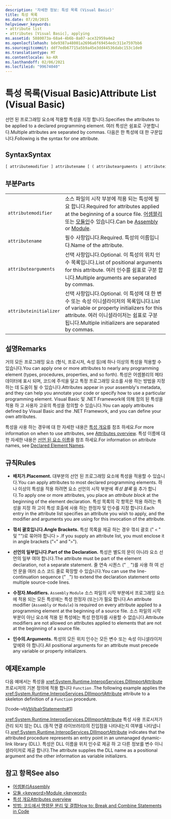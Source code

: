 ```yaml
---
description: '자세한 정보: 특성 목록 (Visual Basic)'
title: 특성 목록
ms.date: 07/20/2015
helpviewer_keywords:
- attribute list
- attributes [Visual Basic], applying
ms.assetid: 5880073a-68a4-4b6b-8a07-ace32959a4e2
ms.openlocfilehash: bde9387a48001a2696a6f69454edc311e7597bb6
ms.sourcegitcommit: ddf7edb67715a5b9a45e3dd44536dabc153c1de0
ms.translationtype: MT
ms.contentlocale: ko-KR
ms.lasthandoff: 02/06/2021
ms.locfileid: "99674040"
---
```

# <a name="attribute-list-visual-basic"></a><span data-ttu-id="ba0bb-103">특성 목록(Visual Basic)</span><span class="sxs-lookup"><span data-stu-id="ba0bb-103">Attribute List (Visual Basic)</span></span>

<span data-ttu-id="ba0bb-104">선언 된 프로그래밍 요소에 적용할 특성을 지정 합니다.</span><span class="sxs-lookup"><span data-stu-id="ba0bb-104">Specifies the attributes to be applied to a declared programming element.</span></span> <span data-ttu-id="ba0bb-105">여러 특성은 쉼표로 구분합니다.</span><span class="sxs-lookup"><span data-stu-id="ba0bb-105">Multiple attributes are separated by commas.</span></span> <span data-ttu-id="ba0bb-106">다음은 한 특성에 대 한 구문입니다.</span><span class="sxs-lookup"><span data-stu-id="ba0bb-106">Following is the syntax for one attribute.</span></span>  
  
## <a name="syntax"></a><span data-ttu-id="ba0bb-107">Syntax</span><span class="sxs-lookup"><span data-stu-id="ba0bb-107">Syntax</span></span>  
  
```vb  
[ attributemodifier ] attributename [ ( attributearguments | attributeinitializer ) ]  
```  
  
## <a name="parts"></a><span data-ttu-id="ba0bb-108">부분</span><span class="sxs-lookup"><span data-stu-id="ba0bb-108">Parts</span></span>  

|||
|---|---|
|`attributemodifier`|<span data-ttu-id="ba0bb-109">소스 파일의 시작 부분에 적용 되는 특성에 필요 합니다.</span><span class="sxs-lookup"><span data-stu-id="ba0bb-109">Required for attributes applied at the beginning of a source file.</span></span> <span data-ttu-id="ba0bb-110">[어셈블리](../modifiers/assembly.md) 또는 [모듈인](../modifiers/module-keyword.md)수 있습니다.</span><span class="sxs-lookup"><span data-stu-id="ba0bb-110">Can be [Assembly](../modifiers/assembly.md) or [Module](../modifiers/module-keyword.md).</span></span>|
|`attributename`| <span data-ttu-id="ba0bb-111">필수 사항입니다.</span><span class="sxs-lookup"><span data-stu-id="ba0bb-111">Required.</span></span> <span data-ttu-id="ba0bb-112">특성의 이름입니다.</span><span class="sxs-lookup"><span data-stu-id="ba0bb-112">Name of the attribute.</span></span>|
|`attributearguments`|<span data-ttu-id="ba0bb-113">선택 사항입니다.</span><span class="sxs-lookup"><span data-stu-id="ba0bb-113">Optional.</span></span> <span data-ttu-id="ba0bb-114">이 특성의 위치 인수 목록입니다.</span><span class="sxs-lookup"><span data-stu-id="ba0bb-114">List of positional arguments for this attribute.</span></span> <span data-ttu-id="ba0bb-115">여러 인수를 쉼표로 구분 합니다.</span><span class="sxs-lookup"><span data-stu-id="ba0bb-115">Multiple arguments are separated by commas.</span></span>|
|`attributeinitializer`|<span data-ttu-id="ba0bb-116">선택 사항입니다.</span><span class="sxs-lookup"><span data-stu-id="ba0bb-116">Optional.</span></span> <span data-ttu-id="ba0bb-117">이 특성에 대 한 변수 또는 속성 이니셜라이저의 목록입니다.</span><span class="sxs-lookup"><span data-stu-id="ba0bb-117">List of variable or property initializers for this attribute.</span></span> <span data-ttu-id="ba0bb-118">여러 이니셜라이저는 쉼표로 구분 됩니다.</span><span class="sxs-lookup"><span data-stu-id="ba0bb-118">Multiple initializers are separated by commas.</span></span>|
  
## <a name="remarks"></a><span data-ttu-id="ba0bb-119">설명</span><span class="sxs-lookup"><span data-stu-id="ba0bb-119">Remarks</span></span>  

 <span data-ttu-id="ba0bb-120">거의 모든 프로그래밍 요소 (형식, 프로시저, 속성 등)에 하나 이상의 특성을 적용할 수 있습니다.</span><span class="sxs-lookup"><span data-stu-id="ba0bb-120">You can apply one or more attributes to nearly any programming element (types, procedures, properties, and so forth).</span></span> <span data-ttu-id="ba0bb-121">특성은 어셈블리의 메타 데이터에 표시 되며, 코드에 주석을 달고 특정 프로그래밍 요소를 사용 하는 방법을 지정 하는 데 도움이 될 수 있습니다.</span><span class="sxs-lookup"><span data-stu-id="ba0bb-121">Attributes appear in your assembly's metadata, and they can help you annotate your code or specify how to use a particular programming element.</span></span> <span data-ttu-id="ba0bb-122">Visual Basic 및 .NET Framework에 의해 정의 된 특성을 적용 하 고 사용자 고유의 특성을 정의할 수 있습니다.</span><span class="sxs-lookup"><span data-stu-id="ba0bb-122">You can apply attributes defined by Visual Basic and the .NET Framework, and you can define your own attributes.</span></span>  

 <span data-ttu-id="ba0bb-123">특성을 사용 하는 경우에 대 한 자세한 내용은 [특성 개요](../../programming-guide/concepts/attributes/index.md)를 참조 하세요.</span><span class="sxs-lookup"><span data-stu-id="ba0bb-123">For more information on when to use attributes, see [Attributes overview](../../programming-guide/concepts/attributes/index.md).</span></span> <span data-ttu-id="ba0bb-124">특성 이름에 대 한 자세한 내용은 [선언 된 요소 이름](../../programming-guide/language-features/declared-elements/declared-element-names.md)을 참조 하세요.</span><span class="sxs-lookup"><span data-stu-id="ba0bb-124">For information on attribute names, see [Declared Element Names](../../programming-guide/language-features/declared-elements/declared-element-names.md).</span></span>  
  
## <a name="rules"></a><span data-ttu-id="ba0bb-125">규칙</span><span class="sxs-lookup"><span data-stu-id="ba0bb-125">Rules</span></span>  
  
- <span data-ttu-id="ba0bb-126">**배치가.**</span><span class="sxs-lookup"><span data-stu-id="ba0bb-126">**Placement.**</span></span> <span data-ttu-id="ba0bb-127">대부분의 선언 된 프로그래밍 요소에 특성을 적용할 수 있습니다.</span><span class="sxs-lookup"><span data-stu-id="ba0bb-127">You can apply attributes to most declared programming elements.</span></span> <span data-ttu-id="ba0bb-128">하나 이상의 특성을 적용 하려면 요소 선언의 시작 부분에 *특성 블록* 을 추가 합니다.</span><span class="sxs-lookup"><span data-stu-id="ba0bb-128">To apply one or more attributes, you place an *attribute block* at the beginning of the element declaration.</span></span> <span data-ttu-id="ba0bb-129">특성 목록의 각 항목은 적용 하려는 특성을 지정 하 고이 특성 호출에 사용 하는 한정자 및 인수를 지정 합니다.</span><span class="sxs-lookup"><span data-stu-id="ba0bb-129">Each entry in the attribute list specifies an attribute you wish to apply, and the modifier and arguments you are using for this invocation of the attribute.</span></span>  
  
- <span data-ttu-id="ba0bb-130">**꺾쇠 괄호입니다.**</span><span class="sxs-lookup"><span data-stu-id="ba0bb-130">**Angle Brackets.**</span></span> <span data-ttu-id="ba0bb-131">특성 목록을 제공 하는 경우 꺾쇠 괄호 (" `<` " 및 "")로 묶어야 합니다 `>` .</span><span class="sxs-lookup"><span data-stu-id="ba0bb-131">If you supply an attribute list, you must enclose it in angle brackets ("`<`" and "`>`").</span></span>  
  
- <span data-ttu-id="ba0bb-132">**선언의 일부입니다.**</span><span class="sxs-lookup"><span data-stu-id="ba0bb-132">**Part of the Declaration.**</span></span> <span data-ttu-id="ba0bb-133">특성은 별도의 문이 아니라 요소 선언의 일부 여야 합니다.</span><span class="sxs-lookup"><span data-stu-id="ba0bb-133">The attribute must be part of the element declaration, not a separate statement.</span></span> <span data-ttu-id="ba0bb-134">줄 연속 시퀀스 (" `_` ")를 사용 하 여 선언 문을 여러 소스 코드 줄로 확장할 수 있습니다.</span><span class="sxs-lookup"><span data-stu-id="ba0bb-134">You can use the line-continuation sequence (" `_`") to extend the declaration statement onto multiple source-code lines.</span></span>  
  
- <span data-ttu-id="ba0bb-135">**수정자.**</span><span class="sxs-lookup"><span data-stu-id="ba0bb-135">**Modifiers.**</span></span> <span data-ttu-id="ba0bb-136">`Assembly` `Module` 소스 파일의 시작 부분에서 프로그래밍 요소에 적용 되는 모든 특성에는 특성 한정자 (또는)가 필요 합니다.</span><span class="sxs-lookup"><span data-stu-id="ba0bb-136">An attribute modifier (`Assembly` or `Module`) is required on every attribute applied to a programming element at the beginning of a source file.</span></span> <span data-ttu-id="ba0bb-137">소스 파일의 시작 부분이 아닌 요소에 적용 된 특성에는 특성 한정자를 사용할 수 없습니다.</span><span class="sxs-lookup"><span data-stu-id="ba0bb-137">Attribute modifiers are not allowed on attributes applied to elements that are not at the beginning of a source file.</span></span>  
  
- <span data-ttu-id="ba0bb-138">**인수의.**</span><span class="sxs-lookup"><span data-stu-id="ba0bb-138">**Arguments.**</span></span> <span data-ttu-id="ba0bb-139">특성의 모든 위치 인수는 모든 변수 또는 속성 이니셜라이저 앞에와 야 합니다.</span><span class="sxs-lookup"><span data-stu-id="ba0bb-139">All positional arguments for an attribute must precede any variable or property initializers.</span></span>  
  
## <a name="example"></a><span data-ttu-id="ba0bb-140">예제</span><span class="sxs-lookup"><span data-stu-id="ba0bb-140">Example</span></span>  

 <span data-ttu-id="ba0bb-141">다음 예에서는 특성을 <xref:System.Runtime.InteropServices.DllImportAttribute> 프로시저의 기본 정의에 적용 합니다 `Function` .</span><span class="sxs-lookup"><span data-stu-id="ba0bb-141">The following example applies the <xref:System.Runtime.InteropServices.DllImportAttribute> attribute to a skeleton definition of a `Function` procedure.</span></span>  
  
 [!code-vb[VbVbalrStatements#1](~/samples/snippets/visualbasic/VS_Snippets_VBCSharp/VbVbalrStatements/VB/Class1.vb#1)]  
  
 <span data-ttu-id="ba0bb-142"><xref:System.Runtime.InteropServices.DllImportAttribute> 특성 사용 프로시저가 관리 되지 않는 DLL (동적 연결 라이브러리)의 진입점을 나타내는지 여부를 나타냅니다.</span><span class="sxs-lookup"><span data-stu-id="ba0bb-142"><xref:System.Runtime.InteropServices.DllImportAttribute> indicates that the attributed procedure represents an entry point in an unmanaged dynamic-link library (DLL).</span></span> <span data-ttu-id="ba0bb-143">특성은 DLL 이름을 위치 인수로 제공 하 고 다른 정보를 변수 이니셜라이저로 제공 합니다.</span><span class="sxs-lookup"><span data-stu-id="ba0bb-143">The attribute supplies the DLL name as a positional argument and the other information as variable initializers.</span></span>  
  
## <a name="see-also"></a><span data-ttu-id="ba0bb-144">참고 항목</span><span class="sxs-lookup"><span data-stu-id="ba0bb-144">See also</span></span>

- [<span data-ttu-id="ba0bb-145">어셈블리</span><span class="sxs-lookup"><span data-stu-id="ba0bb-145">Assembly</span></span>](../modifiers/assembly.md)
- [<span data-ttu-id="ba0bb-146">모듈 \<keyword></span><span class="sxs-lookup"><span data-stu-id="ba0bb-146">Module \<keyword></span></span>](../modifiers/module-keyword.md)
- [<span data-ttu-id="ba0bb-147">특성 개요</span><span class="sxs-lookup"><span data-stu-id="ba0bb-147">Attributes overview</span></span>](../../programming-guide/concepts/attributes/index.md)
- [<span data-ttu-id="ba0bb-148">방법: 코드에서 명령문 분리 및 결합</span><span class="sxs-lookup"><span data-stu-id="ba0bb-148">How to: Break and Combine Statements in Code</span></span>](../../programming-guide/program-structure/how-to-break-and-combine-statements-in-code.md)

